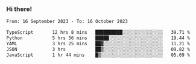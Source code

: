 ### Hi there!

<!--START_SECTION:waka-->

```txt
From: 16 September 2023 - To: 16 October 2023

TypeScript       12 hrs 8 mins   ██████████░░░░░░░░░░░░░░░   39.71 %
Python           5 hrs 56 mins   █████░░░░░░░░░░░░░░░░░░░░   19.44 %
YAML             3 hrs 25 mins   ██▓░░░░░░░░░░░░░░░░░░░░░░   11.21 %
JSON             3 hrs           ██▒░░░░░░░░░░░░░░░░░░░░░░   09.82 %
JavaScript       1 hr 44 mins    █▒░░░░░░░░░░░░░░░░░░░░░░░   05.69 %
```

<!--END_SECTION:waka-->

